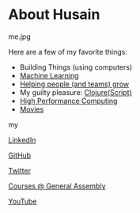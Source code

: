 

# About Husain

me.jpg

Here are a few of my favorite things: 

- Building Things (using computers)
- [Machine Learning](/blog/Machine_Learning)
- [Helping people (and teams) grow](https://generalassemb.ly/instructors/husain-al-mohssen/11766)
- My guilty pleasure: [Clojure(Script)](http://clojure.org)
- [High Performance Computing](http://web.mit.edu/husain/www/)
- [Movies](/blog/Movies)   


my

[LinkedIn]()

[GitHub](https://github.com/mohsseha)

[Twitter](https://www.twitter.com/husainalmohssen)

[Courses @ General Assembly](https://generalassemb.ly/instructors/husain-al-mohssen/11766)

[YouTube]()



